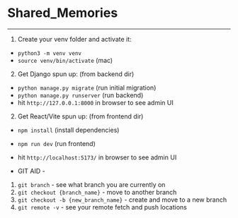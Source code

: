 # Shared_Memories
---
1. Create your venv folder and activate it:
  - `python3 -m venv venv`
  - `source venv/bin/activate` (mac)

2. Get Django spun up: (from backend dir)
  - `python manage.py migrate` (run initial migration)
  - `python manage.py runserver` (run backend)
  - hit `http://127.0.0.1:8000` in browser to see admin UI

2. Get React/Vite spun up: (from frontend dir)
  - `npm install` (install dependencies)
  - `npm run dev` (run frontend)
  - hit `http://localhost:5173/` in browser to see admin UI

- GIT AID -
1. `git branch` - see what branch you are currently on
2. `git checkout {branch_name}` - move to another branch
3. `git checkout -b {new_branch_name}` - create and move to a new branch
4. `git remote -v` - see your remote fetch and push locations